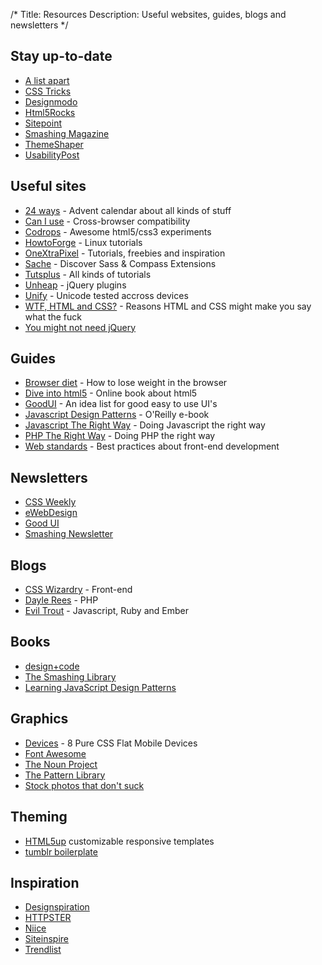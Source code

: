 /*
Title: Resources
Description: Useful websites, guides, blogs and newsletters
*/


## Stay up-to-date

* [A list apart](http://alistapart.com/)
* [CSS Tricks](http://css-tricks.com/)
* [Designmodo](http://designmodo.com/)
* [Html5Rocks](http://html5rocks.com/)
* [Sitepoint](http://www.sitepoint.com/)
* [Smashing Magazine](http://smashingmagazine.com/)
* [ThemeShaper](http://themeshaper.com/)
* [UsabilityPost](http://usabilitypost.com/)


## Useful sites

* [24 ways](http://24ways.org/) - Advent calendar about all kinds of stuff
* [Can I use](http://caniuse.com/) - Cross-browser compatibility
* [Codrops](http://tympanus.net/codrops/) - Awesome html5/css3 experiments
* [HowtoForge](http://www.howtoforge.com/) - Linux tutorials
* [OneXtraPixel](http://www.onextrapixel.com/) - Tutorials, freebies and inspiration
* [Sache](http://www.sache.in/) - Discover Sass & Compass Extensions
* [Tutsplus](http://tutsplus.com/) - All kinds of tutorials
* [Unheap](http://unheap.com/) - jQuery plugins
* [Unify](http://unicode.johnholtripley.co.uk/) - Unicode tested accross devices
* [WTF, HTML and CSS?](http://wtfhtmlcss.com/) - Reasons HTML and CSS might make you say what the fuck
* [You might not need jQuery](http://youmightnotneedjquery.com/)


## Guides

* [Browser diet](http://browserdiet.com/) - How to lose weight in the browser
* [Dive into html5](http://diveintohtml5.info/) - Online book about html5
* [GoodUI](http://goodui.org/) - An idea list for good easy to use UI's
* [Javascript Design Patterns](http://addyosmani.com/resources/essentialjsdesignpatterns/book/) - O'Reilly e-book
* [Javascript The Right Way](http://jstherightway.org/) - Doing Javascript the right way
* [PHP The Right Way](http://www.phptherightway.com/) - Doing PHP the right way
* [Web standards](http://www.yellowshoe.com.au/standards/) - Best practices about front-end development


## Newsletters

* [CSS Weekly](http://css-weekly.com/)
* [eWebDesign](http://ewebdesign.com/)
* [Good UI](http://www.goodui.org/)
* [Smashing Newsletter](http://www.smashingmagazine.com/the-smashing-newsletter/)


## Blogs

* [CSS Wizardry](http://csswizardry.com/) - Front-end
* [Dayle Rees](http://daylerees.com/) - PHP
* [Evil Trout](http://eviltrout.com/) - Javascript, Ruby and Ember


## Books

* [design+code](http://designcode.io/)
* [The Smashing Library](http://www.smashingmagazine.com/ebooks/)
* [Learning JavaScript Design Patterns](http://addyosmani.com/resources/essentialjsdesignpatterns/book/)


## Graphics

* [Devices](http://marvelapp.github.io/devices.css/) - 8 Pure CSS Flat Mobile Devices
* [Font Awesome](http://fontawesome.io/)
* [The Noun Project](http://thenounproject.com/)
* [The Pattern Library](http://thepatternlibrary.com/)
* [Stock photos that don't suck](https://medium.com/p/62ae4bcbe01b)


## Theming

* [HTML5up](http://html5up.net/) customizable responsive templates
* [tumblr boilerplate](http://www.tumblrboilerplate.com/)


## Inspiration

* [Designspiration](http://designspiration.net/)
* [HTTPSTER](http://httpster.net/)
* [Niice](http://niice.co/)
* [Siteinspire](http://siteinspire.com/)
* [Trendlist](http://www.trendlist.org/)
